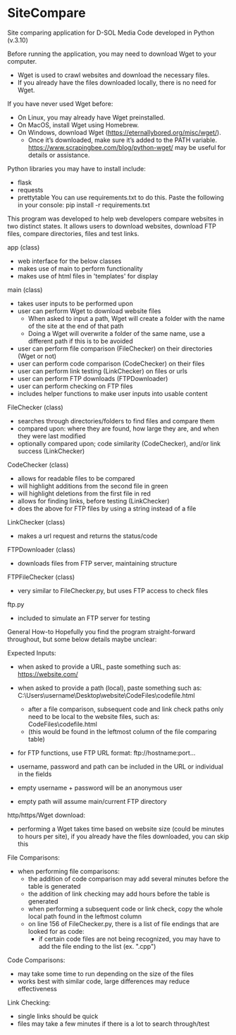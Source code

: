 # SiteCompare
Site comparing application for D-SOL Media
Code developed in Python (v.3.10)

Before running the application, you may need to download Wget to your computer.
 - Wget is used to crawl websites and download the necessary files. 
 - If you already have the files downloaded locally, there is no need for Wget.

  If you have never used Wget before:
   - On Linux, you may already have Wget preinstalled.
   - On MacOS, install Wget using Homebrew.
   - On Windows, download Wget (https://eternallybored.org/misc/wget/). 
     - Once it’s downloaded, make sure it’s added to the PATH variable.
   https://www.scrapingbee.com/blog/python-wget/ may be useful for details or assistance.

Python libraries you may have to install include:
- flask
- requests
- prettytable
You can use requirements.txt to do this. Paste the following in your console:
pip install -r requirements.txt

This program was developed to help web developers compare websites in two distinct states.
It allows users to download websites, download FTP files, compare directories, files and test links.

app (class)
- web interface for the below classes
- makes use of main to perform functionality
- makes use of html files in 'templates' for display

main (class)
- takes user inputs to be performed upon
- user can perform Wget to download website files
  - When asked to input a path, Wget will create a folder with the name of the site at the end of that path
  - Doing a Wget will overwrite a folder of the same name, use a different path if this is to be avoided
- user can perform file comparison (FileChecker) on their directories (Wget or not)
- user can perform code comparison (CodeChecker) on their files
- user can perform link testing (LinkChecker) on files or urls
- user can perform FTP downloads (FTPDownloader)
- user can perform checking on FTP files
- includes helper functions to make user inputs into usable content

FileChecker (class)
- searches through directories/folders to find files and compare them
- compared upon: where they are found, how large they are, and when they were last modified
- optionally compared upon; code similarity (CodeChecker), and/or link success (LinkChecker)

CodeChecker (class)
- allows for readable files to be compared
- will highlight additions from the second file in green
- will highlight deletions from the first file in red
- allows for finding links, before testing (LinkChecker)
- does the above for FTP files by using a string instead of a file

LinkChecker (class)
- makes a url request and returns the status/code

FTPDownloader (class)
- downloads files from FTP server, maintaining structure

FTPFileChecker (class)
- very similar to FileChecker.py, but uses FTP access to check files

ftp.py
- included to simulate an FTP server for testing



General How-to 
Hopefully you find the program straight-forward throughout, but some below details maybe unclear:

Expected Inputs:
- when asked to provide a URL, paste something such as: https://website.com/
- when asked to provide a path (local), paste something such as: C:\Users\username\Desktop\website\CodeFiles\codefile.html
  - after a file comparison, subsequent code and link check paths only need to be local to the website files, such as: CodeFiles\codefile.html
  - (this would be found in the leftmost column of the file comparing table)

- for FTP functions, use FTP URL format: ftp://hostname:port...
- username, password and path can be included in the URL or individual in the fields
- empty username + password will be an anonymous user
- empty path will assume main/current FTP directory

http/https/Wget download:
- performing a Wget takes time based on website size (could be minutes to hours per site), if you already have the files downloaded, you can skip this

File Comparisons:
- when performing file comparisons:
  - the addition of code comparison may add several minutes before the table is generated
  - the addition of link checking may add hours before the table is generated
  - when performing a subsequent code or link check, copy the whole local path found in the leftmost column
  - on line 156 of FileChecker.py, there is a list of file endings that are looked for as code:
    - if certain code files are not being recognized, you may have to add the file ending to the list (ex. ".cpp")

Code Comparisons:
- may take some time to run depending on the size of the files
- works best with similar code, large differences may reduce effectiveness

Link Checking:
- single links should be quick
- files may take a few minutes if there is a lot to search through/test
